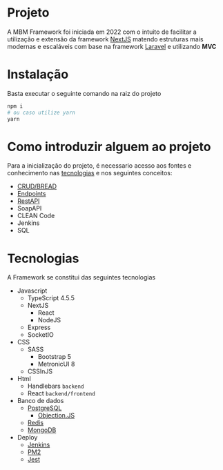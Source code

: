# Projeto
A MBM Framework foi iniciada em 2022 com o intuito de facilitar a utilização e extensão da framework [NextJS](https://nextjs.org/) matendo estruturas mais modernas e escaláveis com base na framework [Laravel](https://laravel.com/) e utilizando **MVC**

# Instalação
Basta executar o seguinte comando na raiz do projeto

```bash
npm i
# ou caso utilize yarn
yarn
```

# Como introduzir alguem ao projeto
Para a inicialização do projeto, é necessario acesso aos fontes e conhecimento nas [tecnologias](?id=tecnologias) e nos seguintes conceitos:
- [CRUD/BREAD](https://developer.mozilla.org/pt-BR/docs/Glossary/CRUD)
- [Endpoints](https://pt.stackoverflow.com/questions/86399/qual-a-diferen%C3%A7a-entre-endpoint-e-api)
- [RestAPI](https://www.redhat.com/pt-br/topics/api/what-is-a-rest-api)
- SoapAPI
- CLEAN Code
- Jenkins
- SQL

# Tecnologias
A Framework se constitui das seguintes tecnologias
- Javascript
  - TypeScript 4.5.5
  - NextJS
    - React
    - NodeJS
  - Express
  - SocketIO
- CSS
  - SASS
    - Bootstrap 5
    - MetronicUI 8
  - CSSInJS
- Html
  - Handlebars `backend`
  - React `backend/frontend`
- Banco de dados
  - [PostgreSQL](https://www.postgresql.org/)
    - [Objection.JS](https://vincit.github.io/objection.js/)
  - [Redis](https://redis.io/)
  - [MongoDB](https://www.mongodb.com/)
- Deploy
  - [Jenkins](https://www.jenkins.io/)
  - [PM2](https://pm2.keymetrics.io/)
  - [Jest](https://jestjs.io/pt-BR/)
